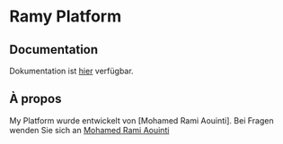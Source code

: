 # Ramy Platform

## Documentation
Dokumentation ist [hier](docs/index.md) verfügbar.



## À propos
My Platform wurde entwickelt von [Mohamed Rami Aouinti]. Bei Fragen wenden Sie sich an [Mohamed Rami Aouinti](mailto:rami.aouinti@gmail.com)

